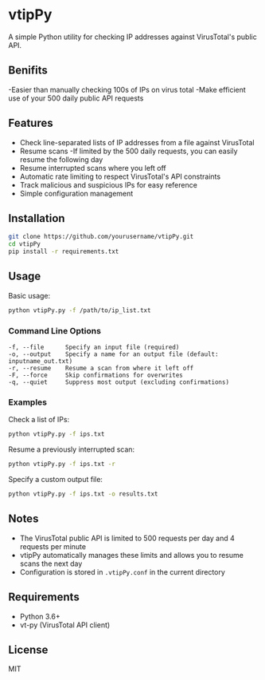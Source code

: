 # vtipPy

A simple Python utility for checking IP addresses against VirusTotal's public API.

## Benifits

-Easier than manually checking 100s of IPs on virus total
-Make efficient use of your 500 daily public API requests

## Features

- Check line-separated lists of IP addresses from a file against VirusTotal
- Resume scans
    -If limited by the 500 daily requests, you can easily resume the following day
- Resume interrupted scans where you left off
- Automatic rate limiting to respect VirusTotal's API constraints
- Track malicious and suspicious IPs for easy reference
- Simple configuration management

## Installation

```bash
git clone https://github.com/yourusername/vtipPy.git
cd vtipPy
pip install -r requirements.txt
```

## Usage

Basic usage:

```bash
python vtipPy.py -f /path/to/ip_list.txt
```

### Command Line Options

```
-f, --file      Specify an input file (required)
-o, --output    Specify a name for an output file (default: inputname_out.txt)
-r, --resume    Resume a scan from where it left off
-F, --force     Skip confirmations for overwrites
-q, --quiet     Suppress most output (excluding confirmations)
```

### Examples

Check a list of IPs:
```bash
python vtipPy.py -f ips.txt
```

Resume a previously interrupted scan:
```bash
python vtipPy.py -f ips.txt -r
```

Specify a custom output file:
```bash
python vtipPy.py -f ips.txt -o results.txt
```

## Notes

- The VirusTotal public API is limited to 500 requests per day and 4 requests per minute
- vtipPy automatically manages these limits and allows you to resume scans the next day
- Configuration is stored in `.vtipPy.conf` in the current directory

## Requirements

- Python 3.6+
- vt-py (VirusTotal API client)

## License

MIT

